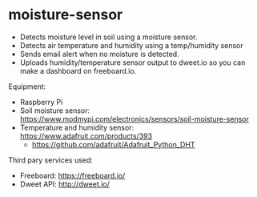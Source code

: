# moisture-sensor
* Detects moisture level in soil using a moisture sensor.
* Detects air temperature and humidity using a temp/humidity sensor
* Sends email alert when no moisture is detected.
* Uploads humidity/temperature sensor output to dweet.io so you can make a dashboard on freeboard.io.

Equipment:
* Raspberry Pi
* Soil moisture sensor: https://www.modmypi.com/electronics/sensors/soil-moisture-sensor
* Temperature and humidity sensor: https://www.adafruit.com/products/393
  * https://github.com/adafruit/Adafruit_Python_DHT

Third pary services used:
* Freeboard: https://freeboard.io/
* Dweet API: http://dweet.io/
